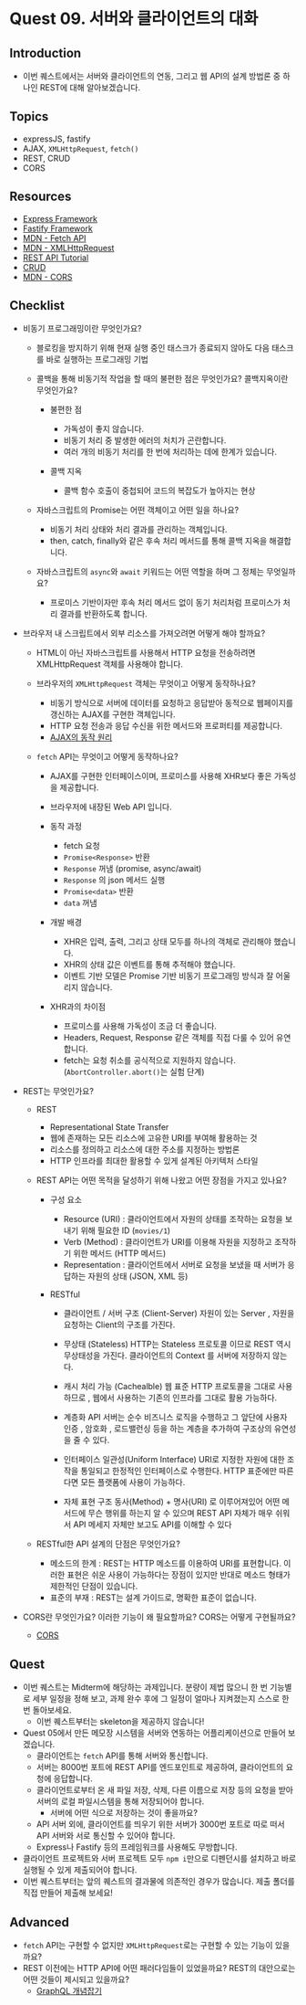 # Quest 09. 서버와 클라이언트의 대화

## Introduction

- 이번 퀘스트에서는 서버와 클라이언트의 연동, 그리고 웹 API의 설계 방법론 중 하나인 REST에 대해 알아보겠습니다.

## Topics

- expressJS, fastify
- AJAX, `XMLHttpRequest`, `fetch()`
- REST, CRUD
- CORS

## Resources

- [Express Framework](http://expressjs.com/)
- [Fastify Framework](https://www.fastify.io/)
- [MDN - Fetch API](https://developer.mozilla.org/en-US/docs/Web/API/Fetch_API)
- [MDN - XMLHttpRequest](https://developer.mozilla.org/en-US/docs/Web/API/XMLHttpRequest)
- [REST API Tutorial](https://restfulapi.net/)
- [CRUD](https://en.wikipedia.org/wiki/Create,_read,_update_and_delete)
- [MDN - CORS](https://developer.mozilla.org/en-US/docs/Web/HTTP/CORS)

## Checklist

- 비동기 프로그래밍이란 무엇인가요?

  - 블로킹을 방지하기 위해 현재 실행 중인 태스크가 종료되지 않아도 다음 태스크를 바로 실행하는 프로그래밍 기법

  - 콜백을 통해 비동기적 작업을 할 때의 불편한 점은 무엇인가요? 콜백지옥이란 무엇인가요?

    - 불편한 점

      - 가독성이 좋지 않습니다.
      - 비동기 처리 중 발생한 에러의 처치가 곤란합니다.
      - 여러 개의 비동기 처리를 한 번에 처리하는 데에 한계가 있습니다.

    - 콜백 지옥

      - 콜백 함수 호출이 중첩되어 코드의 복잡도가 높아지는 현상

  - 자바스크립트의 Promise는 어떤 객체이고 어떤 일을 하나요?

    - 비동기 처리 상태와 처리 결과를 관리하는 객체입니다.
    - then, catch, finally와 같은 후속 처리 메서드를 통해 콜백 지옥을 해결합니다.

  - 자바스크립트의 `async`와 `await` 키워드는 어떤 역할을 하며 그 정체는 무엇일까요?

    - 프로미스 기반이자만 후속 처리 메서드 없이 동기 처리처럼 프로미스가 처리 결과를 반환하도록 합니다.

- 브라우저 내 스크립트에서 외부 리소스를 가져오려면 어떻게 해야 할까요?

  - HTML이 아닌 자바스크립트를 사용해서 HTTP 요청을 전송하려면 XMLHttpRequest 객체를 사용해야 합니다.

  - 브라우저의 `XMLHttpRequest` 객체는 무엇이고 어떻게 동작하나요?

    - 비동기 방식으로 서버에 데이터를 요청하고 응답받아 동적으로 웹페이지를 갱신하는 AJAX를 구현한 객체입니다.
    - HTTP 요청 전송과 응답 수신을 위한 메서드와 프로퍼티를 제공합니다.
    - [AJAX의 동작 원리](http://www.tcpschool.com/ajax/ajax_intro_works)

  - `fetch` API는 무엇이고 어떻게 동작하나요?

    - AJAX를 구현한 인터페이스이며, 프로미스를 사용해 XHR보다 좋은 가독성을 제공합니다.
    - 브라우저에 내장된 Web API 입니다.

    - 동작 과정

      - fetch 요청
      - `Promise<Response>` 반환
      - `Response` 꺼냄 (promise, async/await)
      - `Response` 의 json 메서드 실행
      - `Promise<data>` 반환
      - `data` 꺼냄

    - 개발 배경

      - XHR은 입력, 출력, 그리고 상태 모두를 하나의 객체로 관리해야 했습니다.
      - XHR의 상태 값은 이벤트를 통해 추적해야 했습니다.
      - 이벤트 기반 모델은 Promise 기반 비동기 프로그래밍 방식과 잘 어울리지 않습니다.

    - XHR과의 차이점

      - 프로미스를 사용해 가독성이 조금 더 좋습니다.
      - Headers, Request, Response 같은 객체를 직접 다룰 수 있어 유연합니다.
      - fetch는 요청 취소를 공식적으로 지원하지 않습니다. (`AbortController.abort()`는 실험 단계)

- REST는 무엇인가요?

  - REST

    - Representational State Transfer
    - 웹에 존재하는 모든 리소스에 고유한 URI를 부여해 활용하는 것
    - 리소스를 정의하고 리소스에 대한 주소를 지정하는 방법론
    - HTTP 인프라를 최대한 활용할 수 있게 설계된 아키텍처 스타일

  - REST API는 어떤 목적을 달성하기 위해 나왔고 어떤 장점을 가지고 있나요?

    - 구성 요소

      - Resource (URI) : 클라이언트에서 자원의 상태를 조작하는 요청을 보내기 위해 필요한 ID (`movies/1`)
      - Verb (Method) : 클라이언트가 URI를 이용해 자원을 지정하고 조작하기 위한 메서드 (HTTP 메서드)
      - Representation : 클라이언트에서 서버로 요청을 보냈을 때 서버가 응답하는 자원의 상태 (JSON, XML 등)

    - RESTful

      - 클라이언트 / 서버 구조 (Client-Server)
        자원이 있는 Server , 자원을 요청하는 Client의 구조를 가진다.

      - 무상태 (Stateless)
        HTTP는 Stateless 프로토콜 이므로 REST 역시 무상태성을 가진다. 클라이언트의 Context 를 서버에 저장하지 않는다.

      - 캐시 처리 가능 (Cachealble)
        웹 표준 HTTP 프로토콜을 그대로 사용하므로 , 웹에서 사용하는 기존의 인프라를 그대로 활용 가능하다.

      - 계층화
        API 서버는 순수 비즈니스 로직을 수행하고 그 앞단에 사용자 인증 , 암호화 , 로드밸런싱 등을 하는 계층을 추가하여 구조상의 유연성을 줄 수 있다.

      - 인터페이스 일관성(Uniform Interface)
        URI로 지정한 자원에 대한 조작을 통일되고 한정적인 인터페이스로 수행한다. HTTP 표준에만 따른다면 모든 플랫폼에 사용이 가능하다.

      - 자체 표현 구조
        동사(Method) + 명사(URI) 로 이루어져있어 어떤 메서드에 무슨 행위를 하는지 알 수 있으며 REST API 자체가 매우 쉬워서 API 메세지 자체만 보고도 API를 이해할 수 있다

  - RESTful한 API 설계의 단점은 무엇인가요?

    - 메소드의 한계 : REST는 HTTP 메소드를 이용하여 URI를 표현합니다. 이러한 표현은 쉬운 사용이 가능하다는 장점이 있지만 반대로 메소드 형태가 제한적인 단점이 있습니다.
    - 표준의 부재 : REST는 설계 가이드로, 명확한 표준이 없습니다.

- CORS란 무엇인가요? 이러한 기능이 왜 필요할까요? CORS는 어떻게 구현될까요?

  - [CORS](https://ko.javascript.info/fetch-crossorigin)

## Quest

- 이번 퀘스트는 Midterm에 해당하는 과제입니다. 분량이 제법 많으니 한 번 기능별로 세부 일정을 정해 보고, 과제 완수 후에 그 일정이 얼마나 지켜졌는지 스스로 한 번 돌아보세요.
  - 이번 퀘스트부터는 skeleton을 제공하지 않습니다!
- Quest 05에서 만든 메모장 시스템을 서버와 연동하는 어플리케이션으로 만들어 보겠습니다.
  - 클라이언트는 `fetch` API를 통해 서버와 통신합니다.
  - 서버는 8000번 포트에 REST API를 엔드포인트로 제공하여, 클라이언트의 요청에 응답합니다.
  - 클라이언트로부터 온 새 파일 저장, 삭제, 다른 이름으로 저장 등의 요청을 받아 서버의 로컬 파일시스템을 통해 저장되어야 합니다.
    - 서버에 어떤 식으로 저장하는 것이 좋을까요?
  - API 서버 외에, 클라이언트를 띄우기 위한 서버가 3000번 포트로 따로 떠서 API 서버와 서로 통신할 수 있어야 합니다.
  - Express나 Fastify 등의 프레임워크를 사용해도 무방합니다.
- 클라이언트 프로젝트와 서버 프로젝트 모두 `npm i`만으로 디펜던시를 설치하고 바로 실행될 수 있게 제출되어야 합니다.
- 이번 퀘스트부터는 앞의 퀘스트의 결과물에 의존적인 경우가 많습니다. 제출 폴더를 직접 만들어 제출해 보세요!

## Advanced

- `fetch` API는 구현할 수 없지만 `XMLHttpRequest`로는 구현할 수 있는 기능이 있을까요?
- REST 이전에는 HTTP API에 어떤 패러다임들이 있었을까요? REST의 대안으로는 어떤 것들이 제시되고 있을까요?
  - [GraphQL 개념잡기](https://tech.kakao.com/2019/08/01/graphql-basic/)
